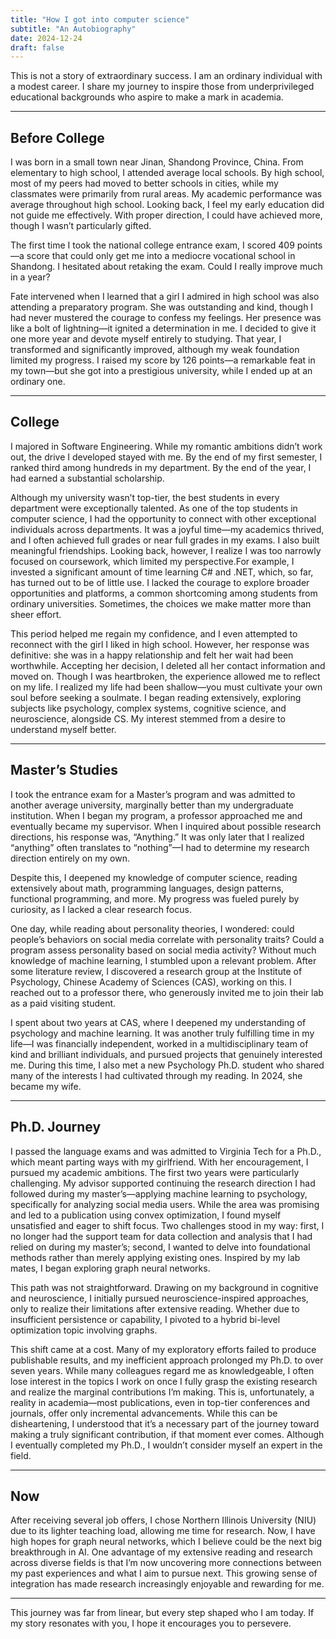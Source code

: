 ```yaml
---
title: "How I got into computer science"
subtitle: "An Autobiography"
date: 2024-12-24
draft: false
---
```


This is not a story of extraordinary success. I am an ordinary individual with a modest career. I share my journey to inspire those from underprivileged educational backgrounds who aspire to make a mark in academia.

---

## Before College

I was born in a small town near Jinan, Shandong Province, China. From elementary to high school, I attended average local schools. By high school, most of my peers had moved to better schools in cities, while my classmates were primarily from rural areas. My academic performance was average throughout high school. Looking back, I feel my early education did not guide me effectively. With proper direction, I could have achieved more, though I wasn’t particularly gifted.

The first time I took the national college entrance exam, I scored 409 points—a score that could only get me into a mediocre vocational school in Shandong. I hesitated about retaking the exam. Could I really improve much in a year?

Fate intervened when I learned that a girl I admired in high school was also attending a preparatory program. She was outstanding and kind, though I had never mustered the courage to confess my feelings. Her presence was like a bolt of lightning—it ignited a determination in me. I decided to give it one more year and devote myself entirely to studying. That year, I transformed and significantly improved, although my weak foundation limited my progress. I raised my score by 126 points—a remarkable feat in my town—but she got into a prestigious university, while I ended up at an ordinary one.

---

## College

I majored in Software Engineering. While my romantic ambitions didn’t work out, the drive I developed stayed with me. By the end of my first semester, I ranked third among hundreds in my department. By the end of the year, I had earned a substantial scholarship.

Although my university wasn’t top-tier, the best students in every department were exceptionally talented. As one of the top students in computer science, I had the opportunity to connect with other exceptional individuals across departments. It was a joyful time—my academics thrived, and I often achieved full grades or near full grades in my exams. I also built meaningful friendships. Looking back, however, I realize I was too narrowly focused on coursework, which limited my perspective.For example, I invested a significant amount of time learning C# and .NET, which, so far, has turned out to be of little use. I lacked the courage to explore broader opportunities and platforms, a common shortcoming among students from ordinary universities. Sometimes, the choices we make matter more than sheer effort.

This period helped me regain my confidence, and I even attempted to reconnect with the girl I liked in high school. However, her response was definitive: she was in a happy relationship and felt her wait had been worthwhile. Accepting her decision, I deleted all her contact information and moved on. Though I was heartbroken, the experience allowed me to reflect on my life. I realized my life had been shallow—you must cultivate your own soul before seeking a soulmate. I began reading extensively, exploring subjects like psychology, complex systems, cognitive science, and neuroscience, alongside CS. My interest stemmed from a desire to understand myself better.

---

## Master’s Studies

I took the entrance exam for a Master’s program and was admitted to another average university, marginally better than my undergraduate institution. When I began my program, a professor approached me and eventually became my supervisor. When I inquired about possible research directions, his response was, “Anything.” It was only later that I realized “anything” often translates to “nothing”—I had to determine my research direction entirely on my own.

Despite this, I deepened my knowledge of computer science, reading extensively about math, programming languages, design patterns, functional programming, and more. My progress was fueled purely by curiosity, as I lacked a clear research focus.

One day, while reading about personality theories, I wondered: could people’s behaviors on social media correlate with personality traits? Could a program assess personality based on social media activity? Without much knowledge of machine learning, I stumbled upon a relevant problem. After some literature review, I discovered a research group at the Institute of Psychology, Chinese Academy of Sciences (CAS), working on this. I reached out to a professor there, who generously invited me to join their lab as a paid visiting student.

I spent about two years at CAS, where I deepened my understanding of psychology and machine learning. It was another truly fulfilling time in my life—I was financially independent, worked in a multidisciplinary team of kind and brilliant individuals, and pursued projects that genuinely interested me. During this time, I also met a new Psychology Ph.D. student who shared many of the interests I had cultivated through my reading. In 2024, she became my wife.

---

## Ph.D. Journey

I passed the language exams and was admitted to Virginia Tech for a Ph.D., which meant parting ways with my girlfriend. With her encouragement, I pursued my academic ambitions. The first two years were particularly challenging. My advisor supported continuing the research direction I had followed during my master’s—applying machine learning to psychology, specifically for analyzing social media users. While the area was promising and led to a publication using convex optimization, I found myself unsatisfied and eager to shift focus. Two challenges stood in my way: first, I no longer had the support team for data collection and analysis that I had relied on during my master’s; second, I wanted to delve into foundational methods rather than merely applying existing ones. Inspired by my lab mates, I began exploring graph neural networks.

This path was not straightforward. Drawing on my background in cognitive and neuroscience, I initially pursued neuroscience-inspired approaches, only to realize their limitations after extensive reading. Whether due to insufficient persistence or capability, I pivoted to a hybrid bi-level optimization topic involving graphs.

This shift came at a cost. Many of my exploratory efforts failed to produce publishable results, and my inefficient approach prolonged my Ph.D. to over seven years. While many colleagues regard me as knowledgeable, I often lose interest in the topics I work on once I fully grasp the existing research and realize the marginal contributions I’m making. This is, unfortunately, a reality in academia—most publications, even in top-tier conferences and journals, offer only incremental advancements. While this can be disheartening, I understood that it’s a necessary part of the journey toward making a truly significant contribution, if that moment ever comes. Although I eventually completed my Ph.D., I wouldn’t consider myself an expert in the field.

---

## Now

After receiving several job offers, I chose Northern Illinois University (NIU) due to its lighter teaching load, allowing me time for research. Now, I have high hopes for graph neural networks, which I believe could be the next big breakthrough in AI. One advantage of my extensive reading and research across diverse fields is that I’m now uncovering more connections between my past experiences and what I aim to pursue next. This growing sense of integration has made research increasingly enjoyable and rewarding for me.

---

This journey was far from linear, but every step shaped who I am today. If my story resonates with you, I hope it encourages you to persevere.